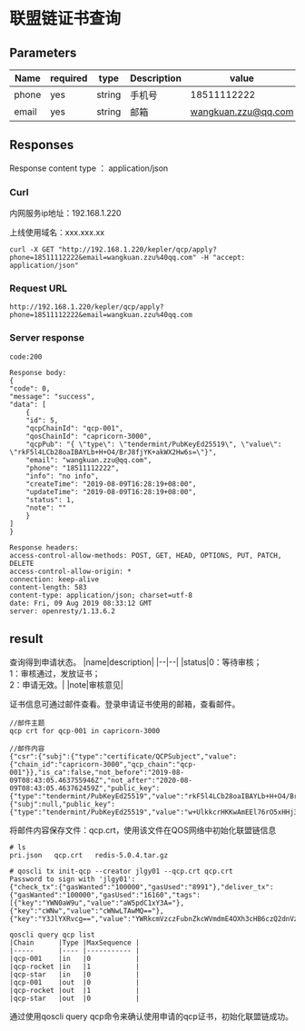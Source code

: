 # 联盟链证书查询

## Parameters

| Name | required | type | Description | value |
|--|--|--|--|--|
| phone |yes|string| 手机号 | 18511112222 |
| email |yes|string| 邮箱 | wangkuan.zzu@qq.com |

## Responses

   Response content type ： application/json

### Curl

内网服务ip地址：192.168.1.220

上线使用域名：xxx.xxx.xx

    curl -X GET "http://192.168.1.220/kepler/qcp/apply?phone=18511112222&email=wangkuan.zzu%40qq.com" -H "accept: application/json"

### Request URL

    http://192.168.1.220/kepler/qcp/apply?phone=18511112222&email=wangkuan.zzu%40qq.com

### Server response

    code:200
    
    Response body:
    {
    "code": 0,
    "message": "success",
    "data": [
        {
        "id": 5,
        "qcpChainId": "qcp-001",
        "qosChainId": "capricorn-3000",
        "qcpPub": "{ \"type\": \"tendermint/PubKeyEd25519\", \"value\": \"rkF5l4LCb28oaIBAYLb+H+O4/BrJ8fjYK+akWX2Hw6s=\"}",
        "email": "wangkuan.zzu@qq.com",
        "phone": "18511112222",
        "info": "no info",
        "createTime": "2019-08-09T16:28:19+08:00",
        "updateTime": "2019-08-09T16:28:19+08:00",
        "status": 1,
        "note": ""
        }
    ]
    }
    
    Response headers:
    access-control-allow-methods: POST, GET, HEAD, OPTIONS, PUT, PATCH, DELETE 
    access-control-allow-origin: * 
    connection: keep-alive 
    content-length: 583 
    content-type: application/json; charset=utf-8 
    date: Fri, 09 Aug 2019 08:33:12 GMT 
    server: openresty/1.13.6.2 

## result

查询得到申请状态。
|name|description|
|--|--|
|status|0：等待审核；<br>1：审核通过，发放证书；<br>2：申请无效。|
|note|审核意见|

证书信息可通过邮件查看。登录申请证书使用的邮箱，查看邮件。

    //邮件主题
    qcp crt for qcp-001 in capricorn-3000

    //邮件内容
    {"csr":{"subj":{"type":"certificate/QCPSubject","value":{"chain_id":"capricorn-3000","qcp_chain":"qcp-001"}},"is_ca":false,"not_before":"2019-08-09T08:43:05.463755946Z","not_after":"2020-08-09T08:43:05.463762459Z","public_key":{"type":"tendermint/PubKeyEd25519","value":"rkF5l4LCb28oaIBAYLb+H+O4/BrJ8fjYK+akWX2Hw6s="}},"ca":{"subj":null,"public_key":{"type":"tendermint/PubKeyEd25519","value":"w+UlkkcrHKKwAmEEl76rO5xHHj3quoxLgN5rvE5yYQ0="}},"signature":"NoK1Ix/wbnIELN0n+Dg//7RH+cPCQBe3uS0oFMRqt7KSz4wu5Lv6iSj3HKgvlFjMkT2DlWJlY19p+hlzXg0JAA=="}

将邮件内容保存文件：qcp.crt，使用该文件在QOS网络中初始化联盟链信息

    # ls
    pri.json   qcp.crt   redis-5.0.4.tar.gz

    # qoscli tx init-qcp --creator jlgy01 --qcp.crt qcp.crt
    Password to sign with 'jlgy01':
    {"check_tx":{"gasWanted":"100000","gasUsed":"8991"},"deliver_tx":{"gasWanted":"100000","gasUsed":"16160","tags":[{"key":"YWN0aW9u","value":"aW5pdC1xY3A="},{"key":"cWNw","value":"cWNwLTAwMQ=="},{"key":"Y3JlYXRvcg==","value":"YWRkcmVzczFubnZkcWVmdmE4OXh3cHB6czQ2dnVza2NrcjdrbHZ6azhyNXVhYQ=="}]},"hash":"4ABFDA14989B63F43A94C755716D4ECDC05BC8CAB74D768B746C419048412920","height":"633314"}

    qoscli query qcp list
    |Chain      |Type |MaxSequence |
    |-----      |---- |----------- |
    |qcp-001    |in   |0           |
    |qcp-rocket |in   |1           |
    |qcp-star   |in   |0           |
    |qcp-001    |out  |0           |
    |qcp-rocket |out  |1           |
    |qcp-star   |out  |0           |

通过使用qoscli query qcp命令来确认使用申请的qcp证书，初始化联盟链成功。
